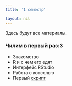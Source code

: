 ```yaml
---
title: '1 семестр'

layout: nil
---
```


Здесь будут все материалы.

### Чилим в первый раз:3

* Знакомство
* R и с чем его едят
* Интерфейс RStudio
* Работа с консолью
* Первый [скрипт](https://github.com/ahmedushka7/R/blob/master/docs/scripts/1calculate.R)
